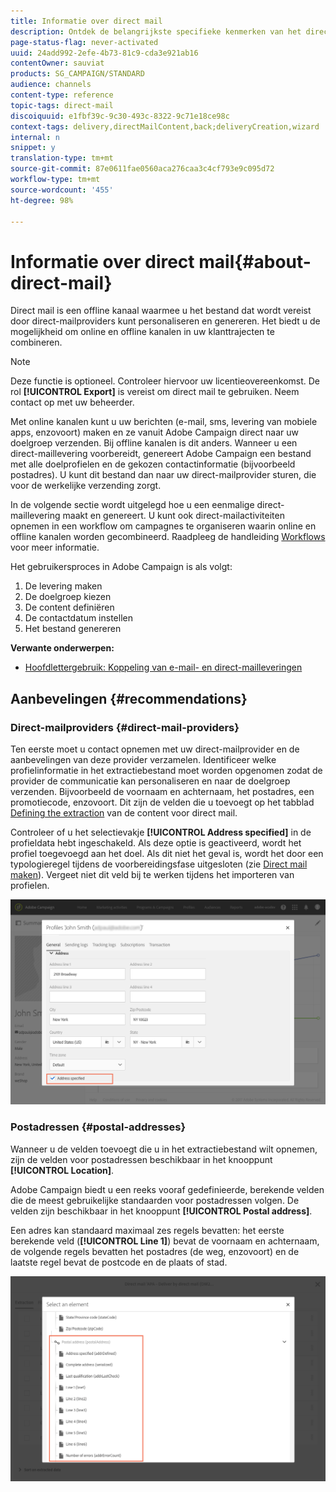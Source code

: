 ```yaml
---
title: Informatie over direct mail
description: Ontdek de belangrijkste specifieke kenmerken van het direct-mailkanaal in Adobe Campaign.
page-status-flag: never-activated
uuid: 24add992-2efe-4b73-81c9-cda3e921ab16
contentOwner: sauviat
products: SG_CAMPAIGN/STANDARD
audience: channels
content-type: reference
topic-tags: direct-mail
discoiquuid: e1fbf39c-9c30-493c-8322-9c71e18ce98c
context-tags: delivery,directMailContent,back;deliveryCreation,wizard
internal: n
snippet: y
translation-type: tm+mt
source-git-commit: 87e0611fae0560aca276caa3c4cf793e9c095d72
workflow-type: tm+mt
source-wordcount: '455'
ht-degree: 98%

---
```



# Informatie over direct mail{#about-direct-mail}

Direct mail is een offline kanaal waarmee u het bestand dat wordt vereist door direct-mailproviders kunt personaliseren en genereren. Het biedt u de mogelijkheid om online en offline kanalen in uw klanttrajecten te combineren.

>[!NOTE]
>
>Deze functie is optioneel. Controleer hiervoor uw licentieovereenkomst. De rol **[!UICONTROL Export]** is vereist om direct mail te gebruiken. Neem contact op met uw beheerder.

Met online kanalen kunt u uw berichten (e-mail, sms, levering van mobiele apps, enzovoort) maken en ze vanuit Adobe Campaign direct naar uw doelgroep verzenden. Bij offline kanalen is dit anders. Wanneer u een direct-maillevering voorbereidt, genereert Adobe Campaign een bestand met alle doelprofielen en de gekozen contactinformatie (bijvoorbeeld postadres). U kunt dit bestand dan naar uw direct-mailprovider sturen, die voor de werkelijke verzending zorgt.

In de volgende sectie wordt uitgelegd hoe u een eenmalige direct-maillevering maakt en genereert. U kunt ook direct-mailactiviteiten opnemen in een workflow om campagnes te organiseren waarin online en offline kanalen worden gecombineerd. Raadpleeg de handleiding [Workflows](../../automating/using/get-started-workflows.md) voor meer informatie.

Het gebruikersproces in Adobe Campaign is als volgt:

1. De levering maken
1. De doelgroep kiezen
1. De content definiëren
1. De contactdatum instellen
1. Het bestand genereren

**Verwante onderwerpen:**

* [Hoofdlettergebruik: Koppeling van e-mail- en direct-mailleveringen](../../automating/using/coupling-email-direct-mail.md)

## Aanbevelingen {#recommendations}

### Direct-mailproviders {#direct-mail-providers}

Ten eerste moet u contact opnemen met uw direct-mailprovider en de aanbevelingen van deze provider verzamelen. Identificeer welke profielinformatie in het extractiebestand moet worden opgenomen zodat de provider de communicatie kan personaliseren en naar de doelgroep verzenden. Bijvoorbeeld de voornaam en achternaam, het postadres, een promotiecode, enzovoort. Dit zijn de velden die u toevoegt op het tabblad [Defining the extraction](../../channels/using/defining-the-direct-mail-content.md#defining-the-extraction) van de content voor direct mail.

Controleer of u het selectievakje **[!UICONTROL Address specified]** in de profieldata hebt ingeschakeld. Als deze optie is geactiveerd, wordt het profiel toegevoegd aan het doel. Als dit niet het geval is, wordt het door een typologieregel tijdens de voorbereidingsfase uitgesloten (zie [Direct mail maken](../../channels/using/creating-the-direct-mail.md)). Vergeet niet dit veld bij te werken tijdens het importeren van profielen.

![](assets/direct_mail_22.png)

### Postadressen {#postal-addresses}

Wanneer u de velden toevoegt die u in het extractiebestand wilt opnemen, zijn de velden voor postadressen beschikbaar in het knooppunt **[!UICONTROL Location]**.

Adobe Campaign biedt u een reeks vooraf gedefinieerde, berekende velden die de meest gebruikelijke standaarden voor postadressen volgen. De velden zijn beschikbaar in het knooppunt **[!UICONTROL Postal address]**.

Een adres kan standaard maximaal zes regels bevatten: het eerste berekende veld (**[!UICONTROL Line 1]**) bevat de voornaam en achternaam, de volgende regels bevatten het postadres (de weg, enzovoort) en de laatste regel bevat de postcode en de plaats of stad.

![](assets/direct_mail_23.png)
